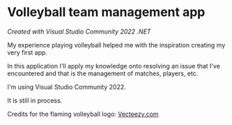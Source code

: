 # Volleyball team management app
*Created with Visual Studio Community 2022 .NET* 
 <p>My experience playing volleyball helped me with the inspiration creating my very first app.

In this application I'll apply my knowledge onto resolving an issue that I've encountered and that is the management of matches, players, etc.

I'm using Visual Studio Community 2022.

It is still in process.



Credits for the flaming volleyball logo: <a href="vecteezy.com">Vecteezy.com</a></p>

